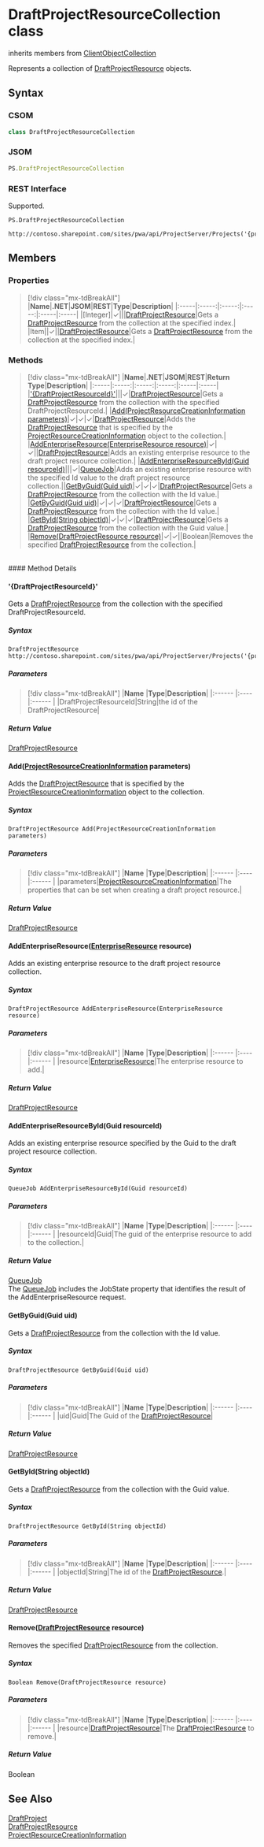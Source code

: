 [comment]: # (Name:DraftProjectResourceCollection)
[comment]: # (Name:Microsoft.ProjectServer.DraftProjectResourceCollection)
[comment]: # (Type:class)
[comment]: # (Status:Verified)

# <a name="name"></a>DraftProjectResourceCollection class

inherits members from [ClientObjectCollection<DraftProjectResource>](https://msdn.microsoft.com/EN-US/library/ee539303)<br/>

<a name="description"></a>Represents a collection of [DraftProjectResource](DraftProjectResource.md) objects.

## <a name="syntax"></a>Syntax

### CSOM

```cs
class DraftProjectResourceCollection 
```
### JSOM

```javascript
PS.DraftProjectResourceCollection
```

### REST Interface

Supported.

```
PS.DraftProjectResourceCollection

http://contoso.sharepoint.com/sites/pwa/api/ProjectServer/Projects('{projectid}')/Draft/ProjectResources
```

## <a name="members"></a>Members

### <a name="properties"></a>Properties
> [!div class="mx-tdBreakAll"]
|**Name**|**.NET**|**JSOM**|**REST**|**Type**|**Description**|
|:-----|:-----:|:-----:|:-----:|:-----|:-----|
|<a name="[Integer]"></a>[Integer]|&#x2713;|||[DraftProjectResource](DraftProjectResource.md)|Gets a [DraftProjectResource](DraftProjectResource.md) from the collection at the specified index.|
|<a name="Item"></a>Item||&#x2713;||[DraftProjectResource](DraftProjectResource.md)|Gets a [DraftProjectResource](DraftProjectResource.md) from the collection at the specified index.|

### <a name="methods"></a>Methods
> [!div class="mx-tdBreakAll"]
|**Name**|**.NET**|**JSOM**|**REST**|**Return Type**|**Description**|
|:-----|:-----:|:-----:|:-----:|:-----|:-----|
|[&#39;{DraftProjectResourceId}&#39;](#&#39;{DraftProjectResourceId}&#39;)|||&#x2713;|[DraftProjectResource](DraftProjectResource.md)|Gets a [DraftProjectResource](DraftProjectResource.md) from the collection with the specified DraftProjectResourceId.|
|[Add(ProjectResourceCreationInformation parameters)](#Add_[ProjectResourceCreationInformation]_ProjectResourceCreationInformation.md__parameters_)|&#x2713;|&#x2713;|&#x2713;|[DraftProjectResource](DraftProjectResource.md)|Adds the [DraftProjectResource](DraftProjectResource.md) that is specified by the [ProjectResourceCreationInformation](ProjectResourceCreationInformation.md) object to the collection.|
|[AddEnterpriseResource(EnterpriseResource resource)](#AddEnterpriseResource_[EnterpriseResource]_EnterpriseResource.md__resource_)|&#x2713;|&#x2713;||[DraftProjectResource](DraftProjectResource.md)|Adds an existing enterprise resource to the draft project resource collection.|
|[AddEnterpriseResourceById(Guid resourceId)](#AddEnterpriseResourceById_Guid_resourceId_)|||&#x2713;|[QueueJob](QueueJob.md)|Adds an existing enterprise resource with the specified Id value to the draft project resource collection.||[GetByGuid(Guid uid)](#GetByGuid_Guid_uid_)|&#x2713;|&#x2713;|&#x2713;|[DraftProjectResource](DraftProjectResource.md)|Gets a [DraftProjectResource](DraftProjectResource.md) from the collection with the Id value.|
|[GetByGuid(Guid uid)](#GetByGuid_Guid_uid_)|&#x2713;|&#x2713;|&#x2713;|[DraftProjectResource](DraftProjectResource.md)|Gets a [DraftProjectResource](DraftProjectResource.md) from the collection with the Id value.|
|[GetById(String objectId)](#GetById_String_objectId_)|&#x2713;|&#x2713;|&#x2713;|[DraftProjectResource](DraftProjectResource.md)|Gets a [DraftProjectResource](DraftProjectResource.md) from the collection with the Guid value.|
|[Remove(DraftProjectResource resource)](#Remove_[DraftProjectResource]_DraftProjectResource.md__resource_)|&#x2713;|&#x2713;||Boolean|Removes the specified [DraftProjectResource](DraftProjectResource.md) from the collection.|

<br/>
#### Method Details

#### <a name="&#39;{DraftProjectResourceId}&#39;"></a>&#39;{DraftProjectResourceId}&#39;
 
Gets a [DraftProjectResource](DraftProjectResource.md) from the collection with the specified DraftProjectResourceId.

##### Syntax

```
DraftProjectResource http://contoso.sharepoint.com/sites/pwa/api/ProjectServer/Projects('{projectid}')/Draft/ProjectResources('{DraftProjectResourceId}')
```

##### Parameters
> [!div class="mx-tdBreakAll"]
|**Name** |**Type**|**Description**|
|:------ |:----|:------ |
|DraftProjectResourceId|String|the id of the DraftProjectResource|

##### Return Value

[DraftProjectResource](DraftProjectResource.md)

#### <a name="Add_[ProjectResourceCreationInformation]_ProjectResourceCreationInformation.md__parameters_"></a>Add([ProjectResourceCreationInformation](ProjectResourceCreationInformation.md) parameters)

Adds the [DraftProjectResource](DraftProjectResource.md) that is specified by the [ProjectResourceCreationInformation](ProjectResourceCreationInformation.md) object to the collection.

##### Syntax

```
DraftProjectResource Add(ProjectResourceCreationInformation parameters)
```

##### Parameters
> [!div class="mx-tdBreakAll"]
|**Name** |**Type**|**Description**|
|:------ |:----|:------ |
|parameters|[ProjectResourceCreationInformation](ProjectResourceCreationInformation.md)|The properties that can be set when creating a draft project resource.|

##### Return Value

[DraftProjectResource](DraftProjectResource.md)

#### <a name="AddEnterpriseResource_[EnterpriseResource]_EnterpriseResource.md__resource_"></a>AddEnterpriseResource([EnterpriseResource](EnterpriseResource.md) resource)

Adds an existing enterprise resource to the draft project resource collection.

##### Syntax

```
DraftProjectResource AddEnterpriseResource(EnterpriseResource resource)
```

##### Parameters
> [!div class="mx-tdBreakAll"]
|**Name** |**Type**|**Description**|
|:------ |:----|:------ |
|resource|[EnterpriseResource](EnterpriseResource.md)|The enterprise resource to add.|

##### Return Value

[DraftProjectResource](DraftProjectResource.md)

#### <a name="AddEnterpriseResourceById_Guid_resourceId_"></a>AddEnterpriseResourceById(Guid resourceId)
 
Adds an existing enterprise resource specified by the Guid to the draft project resource collection.

##### Syntax

```
QueueJob AddEnterpriseResourceById(Guid resourceId)
```

##### Parameters
> [!div class="mx-tdBreakAll"]
|**Name** |**Type**|**Description**|
|:------ |:----|:------ |
|resourceId|Guid|The guid of the enterprise resource to add to the collection.|

##### Return Value

[QueueJob](QueueJob.md)<br />
The [QueueJob](QueueJob.md) includes the JobState property that identifies the result of the AddEnterpriseResource request.



#### <a name="GetByGuid_Guid_uid_"></a>GetByGuid(Guid uid)

Gets a [DraftProjectResource](DraftProjectResource.md) from the collection with the Id value.

##### Syntax

```
DraftProjectResource GetByGuid(Guid uid)
```

##### Parameters
> [!div class="mx-tdBreakAll"]
|**Name** |**Type**|**Description**|
|:------ |:----|:------ |
|uid|Guid|The Guid of the [DraftProjectResource](DraftProjectResource.md)|

##### Return Value

[DraftProjectResource](DraftProjectResource.md)

#### <a name="GetById_String_objectId_"></a>GetById(String objectId)

Gets a [DraftProjectResource](DraftProjectResource.md) from the collection with the Guid value.

##### Syntax

```
DraftProjectResource GetById(String objectId)
```

##### Parameters
> [!div class="mx-tdBreakAll"]
|**Name** |**Type**|**Description**|
|:------ |:----|:------ |
|objectId|String|The id of the [DraftProjectResource](DraftProjectResource.md).|

##### Return Value

[DraftProjectResource](DraftProjectResource.md)

#### <a name="Remove_[DraftProjectResource]_DraftProjectResource.md__resource_"></a>Remove([DraftProjectResource](DraftProjectResource.md) resource)

Removes the specified [DraftProjectResource](DraftProjectResource.md) from the collection.

##### Syntax

```
Boolean Remove(DraftProjectResource resource)
```

##### Parameters
> [!div class="mx-tdBreakAll"]
|**Name** |**Type**|**Description**|
|:------ |:----|:------ |
|resource|[DraftProjectResource](DraftProjectResource.md)|The [DraftProjectResource](DraftProjectResource.md) to remove.|

##### Return Value

Boolean

## <a name="seeAlso"></a>See Also

[DraftProject](DraftProject.md)<br/>
[DraftProjectResource](DraftProjectResource.md)<br/>
[ProjectResourceCreationInformation](ProjectResourceCreationInformation.md)<br/>
